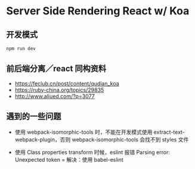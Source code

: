 # Server Side Rendering React w/ Koa

## 开发模式

```js 
npm run dev
```

## 前后端分离／react 同构资料
* https://feclub.cn/post/content/qudian_koa
* https://ruby-china.org/topics/29835
* http://www.aliued.com/?p=3077

## 遇到的一些问题

* 使用 webpack-isomorphic-tools 时，不能在开发模式使用 extract-text-webpack-plugin，否则 webpack-isomorphic-tools 会找不到 styles 文件

* 使用 Class properties transform 时候，eslint 报错 Parsing error: Unexpected token =
解决：使用 babel-eslint
